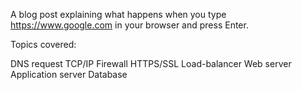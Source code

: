 A blog post explaining what happens when you type https://www.google.com in your browser and press Enter.

Topics covered:

DNS request
TCP/IP
Firewall
HTTPS/SSL
Load-balancer
Web server
Application server
Database